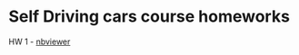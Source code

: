 # Self Driving cars course homeworks

HW 1 - [nbviewer](https://nbviewer.jupyter.org/github/Piteryo/SelfDrivingCars/blob/main/snow.ipynb)

